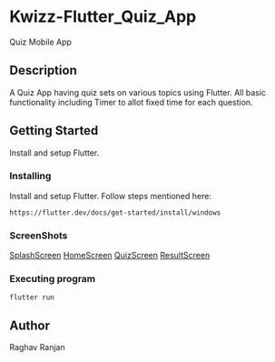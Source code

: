 # Kwizz-Flutter_Quiz_App
Quiz Mobile App


## Description


A Quiz App having quiz sets on various topics using Flutter. All basic functionality including Timer to allot fixed time for each question.

## Getting Started

Install and setup Flutter.

### Installing


Install and setup Flutter. Follow steps mentioned here:
```
https://flutter.dev/docs/get-started/install/windows
```
### ScreenShots

[SplashScreen](https://github.com/raghavranjan005/Kwizz-Flutter_Quiz_App/blob/main/kwizz/kwizz/images/SplashScreen.jpeg)
[HomeScreen](https://github.com/raghavranjan005/Kwizz-Flutter_Quiz_App/blob/main/kwizz/kwizz/images/HomeScreen.jpeg)
[QuizScreen](https://github.com/raghavranjan005/Kwizz-Flutter_Quiz_App/blob/main/kwizz/kwizz/images/QuizScreen.jpeg)
[ResultScreen](https://github.com/raghavranjan005/Kwizz-Flutter_Quiz_App/blob/main/kwizz/kwizz/images/ResultScreen.jpeg)

### Executing program

```
flutter run
```

## Author

Raghav Ranjan
